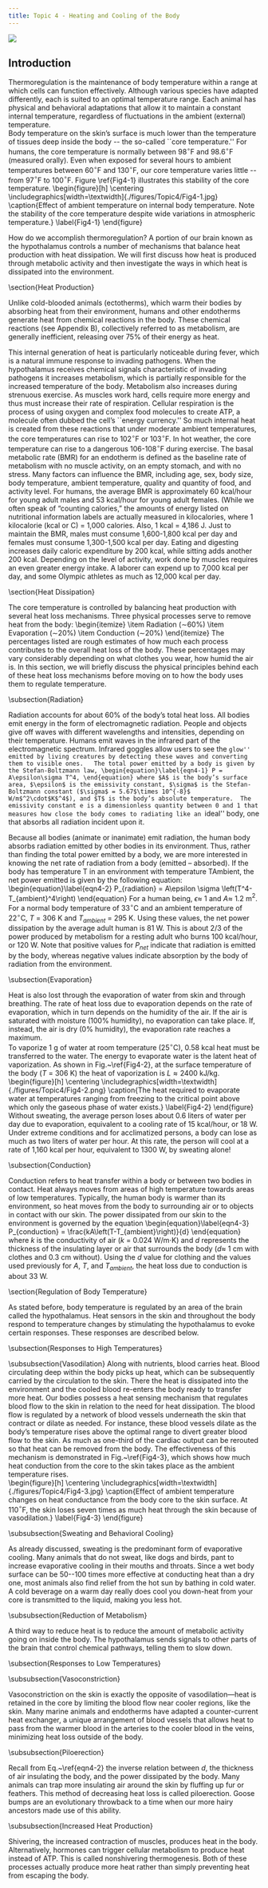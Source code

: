 ```yaml
---
title: Topic 4 - Heating and Cooling of the Body
---
```


![](./images/Topic4/Topic4.jpg)

## Introduction

Thermoregulation is the maintenance of body temperature within a range at which cells can function effectively.  Although various species have adapted differently, each is suited to an optimal temperature range.  Each animal has physical and behavioral adaptations that allow it to maintain a constant internal temperature, regardless of fluctuations in the ambient (external) temperature.  
Body temperature on the skin’s surface is much lower than the temperature of tissues deep inside the body -- the so-called ``core temperature.''  For humans, the core temperature is normally between 98$^{\circ}$F and 98.6$^{\circ}$F (measured orally).  Even when exposed for several hours to ambient temperatures between 60$^{\circ}$F and 130$^{\circ}$F, our core temperature varies little -- from 97$^{\circ}$F to 100$^{\circ}$F.  Figure \ref{Fig4-1} illustrates this stability of the core temperature.
\begin{figure}[h]
	\centering
	\includegraphics[width=\textwidth]{./figures/Topic4/Fig4-1.jpg}
	\caption{Effect of ambient temperature on internal body temperature.  Note the stability of the core temperature despite wide variations in atmospheric temperature.}
	\label{Fig4-1}
\end{figure}  

How do we accomplish thermoregulation?  A portion of our brain known as the hypothalamus controls a number of mechanisms that balance heat production with heat dissipation.  We will first discuss how heat is produced through metabolic activity and then investigate the ways in which heat is dissipated into the environment.
  
\section{Heat Production}

Unlike cold-blooded animals (ectotherms), which warm their bodies by absorbing heat from their environment, humans and other endotherms generate heat from chemical reactions in the body.  These chemical reactions (see Appendix B), collectively referred to as metabolism, are generally inefficient, releasing over 75\% of their energy as heat.
 
This internal generation of heat is particularly noticeable during fever, which is a natural immune response to invading pathogens. When the hypothalamus receives chemical signals characteristic of invading pathogens it increases metabolism, which is partially responsible for the increased temperature of the body. Metabolism also increases during strenuous exercise.  As muscles work hard, cells require more energy and thus must increase their rate of respiration.  Cellular respiration is the process of using oxygen and complex food molecules to create ATP, a molecule often dubbed the cell’s ``energy currency.''  So much internal heat is created from these reactions that under moderate ambient temperatures, the core temperatures can rise to 102$^{\circ}$F or 103$^{\circ}$F.  In hot weather, the core temperature can rise to a dangerous 106-108$^{\circ}$F during exercise.
The basal metabolic rate (BMR) for an endotherm is defined as the baseline rate of metabolism with no muscle activity, on an empty stomach, and with no stress.  Many factors can influence the BMR, including age, sex, body size, body temperature, ambient temperature, quality and quantity of food, and activity level.  For humans, the average BMR is approximately 60 kcal/hour for young adult males and 53 kcal/hour for young adult females.  (While we often speak of “counting calories,” the amounts of energy listed on nutritional information labels are actually measured in kilocalories, where 1 kilocalorie (kcal or C) = 1,000 calories.  Also, 1 kcal = 4,186 J.  Just to maintain the BMR, males must consume 1,600-1,800 kcal per day and females must consume 1,300-1,500 kcal per day.  Eating and digesting increases daily caloric expenditure by 200 kcal, while sitting adds another 200 kcal.  Depending on the level of activity, work done by muscles requires an even greater energy intake.  A laborer can expend up to 7,000 kcal per day, and some Olympic athletes as much as 12,000 kcal per day.

\section{Heat Dissipation}

The core temperature is controlled by balancing heat production with several heat loss mechanisms.  Three physical processes serve to remove heat from the body:
\begin{itemize}
\item Radiation ($\sim$60\%)
\item Evaporation ($\sim$20\%)
\item Conduction ($\sim$20\%)
\end{itemize}
The percentages listed are rough estimates of how much each process contributes to the overall heat loss of the body. These percentages may vary considerably depending on what clothes you wear, how humid the air is. 
In this section, we will briefly discuss the physical principles behind each of these heat loss mechanisms before moving on to how the body uses them to regulate temperature.

\subsection{Radiation}

Radiation accounts for about 60\% of the body’s total heat loss.  All bodies emit energy in the form of electromagnetic radiation.  People and objects give off waves with different wavelengths and intensities, depending on their temperature.  Humans emit waves in the infrared part of the electromagnetic spectrum.  Infrared goggles allow users to see the ``glow'' emitted by living creatures by detecting these waves and converting them to visible ones.  
The total power emitted by a body is given by  the Stefan-Boltzmann law,
\begin{equation}\label{eqn4-1}
P = A\epsilon\sigma T^4,
\end{equation}
where $A$ is the body’s surface area, $\epsilon$ is the emissivity constant, $\sigma$ is the Stefan-Boltzmann constant ($\sigma$ = 5.67$\times 10^{-8}$ W/m$^2\cdot$K$^4$), and $T$ is the body’s absolute temperature.  The emissivity constant e is a dimensionless quantity between 0 and 1 that measures how close the body comes to radiating like an ``ideal'' body, one that absorbs all radiation incident upon it.

Because all bodies (animate or inanimate) emit radiation, the human body absorbs radiation emitted by other bodies in its environment.  Thus, rather than finding the total power emitted by a body, we are more interested in knowing the net rate of radiation from a body (emitted – absorbed).  If the body has temperature T in an environment with temperature TAmbient, the net power emitted is given by the following equation:
\begin{equation}\label{eqn4-2}
P_{radiation} = A\epsilon \sigma \left(T^4-T_{ambient}^4\right)
\end{equation}
For a human being, $\epsilon \approx$ 1 and $A \approx$ 1.2 m$^2$.  For a normal body temperature of 33$^{\circ}$C and an ambient temperature of 22$^{\circ}$C, $T$ = 306 K and $T_{ambient}$ = 295 K.  Using these values, the net power dissipation by the average adult human is 81 W.  This is about 2/3 of the power produced by metabolism for a resting adult who burns 100 kcal/hour, or 120 W.  Note that positive values for $P_{net}$ indicate that radiation is emitted by the body, whereas negative values indicate absorption by the body of radiation from the environment.
  
\subsection{Evaporation}

Heat is also lost through the evaporation of water from skin and through breathing.  The rate of heat loss due to evaporation depends on the rate of evaporation, which in turn depends on the humidity of the air.  If the air is saturated with moisture (100\% humidity), no evaporation can take place.  If, instead, the air is dry (0\% humidity), the evaporation rate reaches a maximum.  
To vaporize 1 g of water at room temperature (25$^{\circ}$C), 0.58 kcal heat must be transferred to the water. The energy to evaporate water is the latent heat of vaporization. As shown in Fig.~\ref{Fig4-2}, at the surface temperature of the body ($T$ = 306 K) the heat of vaporization is $L \approx 2400$ kJ/kg.
\begin{figure}[h]
	\centering
	\includegraphics[width=\textwidth]{./figures/Topic4/Fig4-2.png}
	\caption{The heat required to evaporate water at temperatures ranging from freezing to the critical point above which only the gaseous phase of water exists.}
	\label{Fig4-2}
\end{figure}
Without sweating, the average person loses about 0.6 liters of water per day due to evaporation, equivalent to a cooling rate of 15 kcal/hour, or 18 W.  Under extreme conditions and for acclimatized persons, a body can lose as much as two liters of water per hour.  At this rate, the person will cool at a rate of 1,160 kcal per hour, equivalent to 1300 W, by sweating alone!

\subsection{Conduction}

Conduction refers to heat transfer within a body or between two bodies in contact.  Heat always moves from areas of high temperature towards areas of low temperatures.  Typically, the human body is warmer than its environment, so heat moves from the body to surrounding air or to objects in contact with our skin.  The power dissipated from our skin to the environment is governed by the equation
\begin{equation}\label{eqn4-3}
P_{conduction} = \frac{kA\left(T-T_{ambient}\right)}{d}
\end{equation}
where $k$ is the conductivity of air ($k$ = 0.024 W/m$\cdot$K) and $d$ represents the thickness of the insulating layer or air that surrounds the body ($d\approx$ 1 cm with clothes and 0.3 cm without).  Using the $d$ value for clothing and the values used previously for $A$, $T$, and $T_{ambient}$, the heat loss due to conduction is about 33 W.

\section{Regulation of Body Temperature}

As stated before, body temperature is regulated by an area of the brain called the hypothalamus.  Heat sensors in the skin and throughout the body respond to temperature changes by stimulating the hypothalamus to evoke certain responses.  These responses are described below.    

\subsection{Responses to High Temperatures}

\subsubsection{Vasodilation}
Along with nutrients, blood carries heat.  Blood circulating deep within the body picks up heat, which can be subsequently carried by the circulation to the skin.  There the heat is dissipated into the environment and the cooled blood re-enters the body ready to transfer more heat.  Our bodies possess a heat sensing mechanism that regulates blood flow to the skin in relation to the need for heat dissipation. The blood flow is regulated by a network of blood vessels underneath the skin that contract or dilate as needed. For instance, these blood vessels dilate as the body’s temperature rises above the optimal range to divert greater blood flow to the skin. As much as one-third of the cardiac output can be rerouted so that heat can be removed from the body.  The effectiveness of this mechanism is demonstrated in Fig.~\ref{Fig4-3}, which shows how much heat conduction from the core to the skin takes place as the ambient temperature rises.  
\begin{figure}[h]
	\centering
	\includegraphics[width=\textwidth]{./figures/Topic4/Fig4-3.jpg}
	\caption{Effect of ambient temperature changes on heat conductance from the body core to the skin surface.  At 110$^{\circ}$F, the skin loses seven times as much heat through the skin because of vasodilation.}
	\label{Fig4-3}
\end{figure}
  
\subsubsection{Sweating and Behavioral Cooling}

As already discussed, sweating is the predominant form of evaporative cooling.  Many animals that do not sweat, like dogs and birds, pant to increase evaporative cooling in their mouths and throats.  Since a wet body surface can be 50--100 times more effective at conducting heat than a dry one, most animals also find relief from the hot sun by bathing in cold water.  A cold beverage on a warm day really does cool you down-heat from your core is transmitted to the liquid, making you less hot.

\subsubsection{Reduction of Metabolism}

A third way to reduce heat is to reduce the amount of metabolic activity going on inside the body.  The hypothalamus sends signals to other parts of the brain that control chemical pathways, telling them to slow down.  

\subsection{Responses to Low Temperatures}

\subsubsection{Vasoconstriction}

Vasoconstriction on the skin is exactly the opposite of vasodilation—heat is retained in the core by limiting the blood flow near cooler regions, like the skin.  Many marine animals and endotherms have adapted a counter-current heat exchanger, a unique arrangement of blood vessels that allows heat to pass from the warmer blood in the arteries to the cooler blood in the veins, minimizing heat loss outside of the body.  

\subsubsection{Piloerection}

Recall from Eq.~\ref{eqn4-2} the inverse relation between $d$, the thickness of air insulating the body, and the power dissipated by the body.  Many animals can trap more insulating air around the skin by fluffing up fur or feathers.  This method of decreasing heat loss is called piloerection.  Goose bumps are an evolutionary throwback to a time when our more hairy ancestors made use of this ability.

\subsubsection{Increased Heat Production}

Shivering, the increased contraction of muscles, produces heat in the body.  Alternatively,  hormones can trigger cellular metabolism to produce heat instead of ATP.  This is called nonshivering thermogenesis.  Both of these processes actually produce more heat rather than simply preventing heat from escaping the body.    

